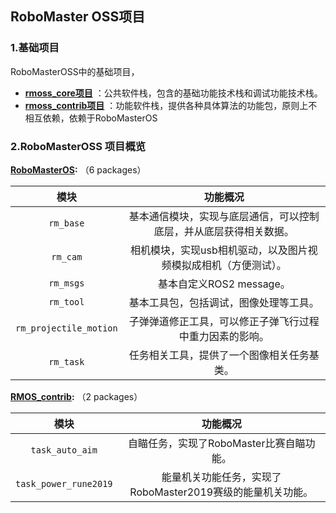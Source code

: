 ## RoboMaster OSS项目

###  1.基础项目

RoboMasterOSS中的基础项目，

* **[rmoss_core项目][1]** ：公共软件栈，包含的基础功能技术栈和调试功能技术栈。
* **[rmoss_contrib项目][2]** ：功能软件栈，提供各种具体算法的功能包，原则上不相互依赖，依赖于RoboMasterOS

### 2.RoboMasterOSS 项目概览

**[RoboMasterOS][1]:** （6 packages）

|          模块          |                           功能概况                           |
| :--------------------: | :----------------------------------------------------------: |
|       `rm_base`        | 基本通信模块，实现与底层通信，可以控制底层，并从底层获得相关数据。 |
|        `rm_cam`        | 相机模块，实现usb相机驱动，以及图片视频模拟成相机（方便测试）。 |
|       `rm_msgs`        |                   基本自定义ROS2 message。                   |
|       `rm_tool`        |            基本工具包，包括调试，图像处理等工具。            |
| `rm_projectile_motion` |   子弹弹道修正工具，可以修正子弹飞行过程中重力因素的影响。   |
|       `rm_task`        |          任务相关工具，提供了一个图像相关任务基类。          |

**[RMOS_contrib][2]:** （2 packages）

|         模块          |                          功能概况                          |
| :-------------------: | :--------------------------------------------------------: |
|    `task_auto_aim`    |          自瞄任务，实现了RoboMaster比赛自瞄功能。          |
| `task_power_rune2019` | 能量机关功能任务，实现了RoboMaster2019赛级的能量机关功能。 |



[1]: https://github.com/robomaster-oss/rmoss_core	"rmoss_core"
[2]: https://github.com/robomaster-oss/rmoss_contrib	"rmoss_contrib"
